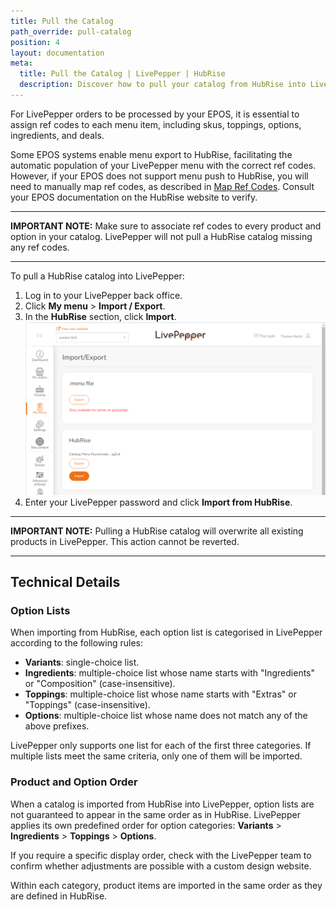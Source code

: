```yaml
---
title: Pull the Catalog
path_override: pull-catalog
position: 4
layout: documentation
meta:
  title: Pull the Catalog | LivePepper | HubRise
  description: Discover how to pull your catalog from HubRise into LivePepper.
---
```


For LivePepper orders to be processed by your EPOS, it is essential to assign ref codes to each menu item, including skus, toppings, options, ingredients, and deals.

Some EPOS systems enable menu export to HubRise, facilitating the automatic population of your LivePepper menu with the correct ref codes. However, if your EPOS does not support menu push to HubRise, you will need to manually map ref codes, as described in [Map Ref Codes](/apps/livepepper/map-ref-codes). Consult your EPOS documentation on the HubRise website to verify.

---

**IMPORTANT NOTE:** Make sure to associate ref codes to every product and option in your catalog. LivePepper will not pull a HubRise catalog missing any ref codes.

---

To pull a HubRise catalog into LivePepper:

1. Log in to your LivePepper back office.
1. Click **My menu** > **Import / Export**.
1. In the **HubRise** section, click **Import**.
   ![Import and Export the Menu](./images/010-hubrise-menu-import.png)
1. Enter your LivePepper password and click **Import from HubRise**.

---

**IMPORTANT NOTE:** Pulling a HubRise catalog will overwrite all existing products in LivePepper. This action cannot be reverted.

---

## Technical Details

### Option Lists

When importing from HubRise, each option list is categorised in LivePepper according to the following rules:

- **Variants**: single-choice list.
- **Ingredients**: multiple-choice list whose name starts with "Ingredients" or "Composition" (case-insensitive).
- **Toppings**: multiple-choice list whose name starts with "Extras" or "Toppings" (case-insensitive).
- **Options**: multiple-choice list whose name does not match any of the above prefixes.

LivePepper only supports one list for each of the first three categories. If multiple lists meet the same criteria, only one of them will be imported.

### Product and Option Order

When a catalog is imported from HubRise into LivePepper, option lists are not guaranteed to appear in the same order as in HubRise. LivePepper applies its own predefined order for option categories: **Variants** > **Ingredients** > **Toppings** > **Options**.

If you require a specific display order, check with the LivePepper team to confirm whether adjustments are possible with a custom design website.

Within each category, product items are imported in the same order as they are defined in HubRise.


